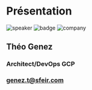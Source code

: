 <!-- .slide: class="speaker-slide" -->

# Présentation

![speaker](./assets/images/speakers/genez-t.png)
![badge](./assets/images/speakers/gde.png)
![company](./assets/images/logo-sfeir-blanc.png)

## Théo Genez

### Architect/DevOps GCP

<!-- .element: class="icon-rule icon-first" -->

### genez.t@sfeir.com

<!-- .element: class="icon-mail icon-third" -->
